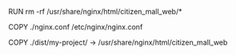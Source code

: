 
RUN rm -rf /usr/share/nginx/html/citizen_mall_web/*

COPY ./nginx.conf /etc/nginx/nginx.conf

COPY ./dist/my-project/ -> /usr/share/nginx/html/citizen_mall_web